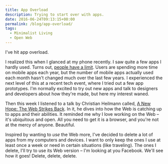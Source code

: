 ```yaml
---
title: App Overload
description: Trying to start over with apps.
date: 2016-06-24T09:13:15+00:00
permalink: /blog/app-overload/
tags:
  - Minimalist Living
  - Open Web
---
```


I've hit app overload.

I realized this when I glanced at my phone recently. I saw quite a few apps I hardly used. Turns out, [people have a limit](http://www.nielsen.com/us/en/insights/news/2014/smartphones-so-many-apps--so-much-time.html). Users are spending more time on mobile apps each year, but the number of mobile apps actually used each month hasn't changed much over the last few years. I experienced the next level of this at a recent tech event, where I tried out a few app prototypes. I'm normally excited to try out new apps and talk to designers and developers about how they're made, but here my interest waned.

Then this week I listened to a talk by Christian Heilmann called, [A New Hope: The Web Strikes Back](https://www.christianheilmann.com/2016/06/20/my-closing-keynote-at-awwwards-nyc-2016-a-new-hope-the-web-strikes-back/). In it, he dives into how the Web is catching up to apps and their abilities. It reminded me why I love working on the Web – it's ubiquitous and open. All you need to get it is a browser, and you're not at the mercy of anyone. Beautiful.

Inspired by wanting to _use_ the Web more, I've decided to delete a lot of apps from my computers and devices. I want to only keep the ones I use at least once a week or need in certain situations (like traveling). The ones I delete, I'll try to use its Web version – I'm looking at you Facebook. We'll see how it goes! Delete, delete, delete.

